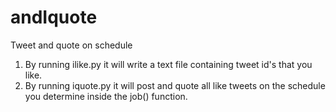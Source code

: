 # andIquote
Tweet and quote on schedule
1) By running ilike.py it will write a text file containing tweet id's that you like.
2) By running iquote.py it will post and quote all like tweets on the schedule you determine inside the job() function.
